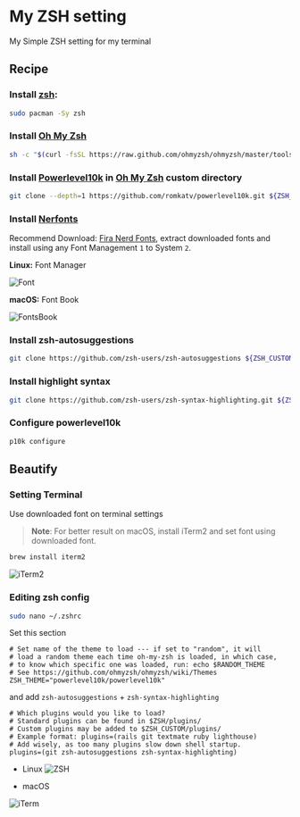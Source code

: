 # My ZSH setting
My Simple ZSH setting for my terminal

## Recipe

### Install [zsh](https://aur.archlinux.org/):
```zsh
sudo pacman -Sy zsh
```

### Install [Oh My Zsh](https://ohmyz.sh/)
```zsh
sh -c "$(curl -fsSL https://raw.github.com/ohmyzsh/ohmyzsh/master/tools/install.sh)"
```

### Install [Powerlevel10k](https://github.com/romkatv/powerlevel10k) in [Oh My Zsh](https://ohmyz.sh/) custom directory
```zsh
git clone --depth=1 https://github.com/romkatv/powerlevel10k.git ${ZSH_CUSTOM:-$HOME/.oh-my-zsh/custom}/themes/powerlevel10k
```

### Install [Nerfonts](https://www.nerdfonts.com/font-downloads)
Recommend Download: [Fira Nerd Fonts](https://github.com/ryanoasis/nerd-fonts/releases/download/v2.2.2/FiraCode.zip), extract downloaded fonts and install using any Font Management `1` to System `2`.

**Linux:** Font Manager

![Font](https://user-images.githubusercontent.com/72515939/204844204-708e1795-91cc-4cf8-a296-70e07ae4a3d7.png)

**macOS:** Font Book

![FontsBook](https://user-images.githubusercontent.com/72515939/204847668-89a8fd2c-a492-4d09-8442-f1a2d9870eef.png)

### Install zsh-autosuggestions
```zsh
git clone https://github.com/zsh-users/zsh-autosuggestions ${ZSH_CUSTOM:-~/.oh-my-zsh/custom}/plugins/zsh-autosuggestions
```

### Install highlight syntax
```zsh
git clone https://github.com/zsh-users/zsh-syntax-highlighting.git ${ZSH_CUSTOM:-~/.oh-my-zsh/custom}/plugins/zsh-syntax-highlighting
```

### Configure powerlevel10k
```zsh
p10k configure 
```

## Beautify

### Setting Terminal
Use downloaded font on terminal settings

> **Note**: For better result on macOS, install iTerm2 and set font using downloaded font.
```zsh
brew install iterm2
```

![iTerm2](https://user-images.githubusercontent.com/72515939/204852071-859426ba-fda4-4c65-9fd2-64ea7b3baeb9.png)

### Editing zsh config
```zsh
sudo nano ~/.zshrc
```

Set this section

```nano
# Set name of the theme to load --- if set to "random", it will
# load a random theme each time oh-my-zsh is loaded, in which case,
# to know which specific one was loaded, run: echo $RANDOM_THEME
# See https://github.com/ohmyzsh/ohmyzsh/wiki/Themes
ZSH_THEME="powerlevel10k/powerlevel10k"
```

and add `zsh-autosuggestions` + `zsh-syntax-highlighting`

```nano
# Which plugins would you like to load?
# Standard plugins can be found in $ZSH/plugins/
# Custom plugins may be added to $ZSH_CUSTOM/plugins/
# Example format: plugins=(rails git textmate ruby lighthouse)
# Add wisely, as too many plugins slow down shell startup.
plugins=(git zsh-autosuggestions zsh-syntax-highlighting)
```

* Linux
![ZSH](https://user-images.githubusercontent.com/72515939/204844248-9e3a6650-7f6b-4db8-9312-93cab58d6776.png)

* macOS

![iTerm](https://user-images.githubusercontent.com/72515939/204852190-6e7d3746-3856-4b01-8bd6-26a9e79e3933.png)
